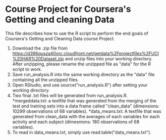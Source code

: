 # Course Project for Coursera's Getting and cleaning Data

This file describes how to use the R script to perform the end goals of Coursera's Getting and Cleaning Data course Project. 

1. Download the .zip file from https://d396qusza40orc.cloudfront.net/getdata%2Fprojectfiles%2FUCI%20HAR%20Dataset.zip and unzip files into your working directory. After unzipping, please rename the unzipped file as "data" for the R script to work. 
2. Save run_analysis.R into the same working directory as the "data" file containing all the unzipped files. 
3. Open RStudio, and use source("run_analysis.R") after setting your working directory. 
4. Two final .txt files will be generated from run_analysis.R. 
  *mergeddata.txt: a textfile that was generated from the merging of the test and training sets into a data frame called "clean_data" (dimensions: 10299 observations of 68 variables). 
  *data_means.txt: A textfile that was generated from clean_data with the averages of each variables for each activity and each subject (dimesnions: 180 observations of 68 variables). 
5. To read in data_means.txt, simply use read.table("data_means.txt"). 
